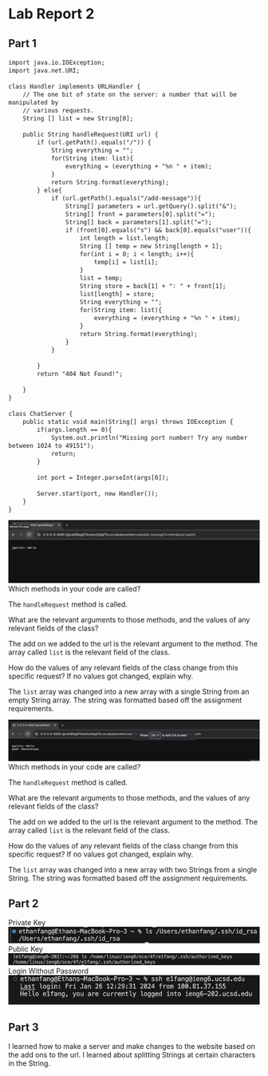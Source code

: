 # Lab Report 2
## Part 1
```
import java.io.IOException;
import java.net.URI;

class Handler implements URLHandler {
    // The one bit of state on the server: a number that will be manipulated by
    // various requests.
    String [] list = new String[0];

    public String handleRequest(URI url) {
        if (url.getPath().equals("/")) {
            String everything = "";
            for(String item: list){
                everything = (everything + "%n " + item);
            }
            return String.format(everything);
        } else{
            if (url.getPath().equals("/add-message")){
                String[] parameters = url.getQuery().split("&");
                String[] front = parameters[0].split("=");
                String[] back = parameters[1].split("=");
                if (front[0].equals("s") && back[0].equals("user")){
                    int length = list.length;
                    String [] temp = new String[length + 1];
                    for(int i = 0; i < length; i++){
                        temp[i] = list[i];
                    }
                    list = temp;
                    String store = back[1] + ": " + front[1];
                    list[length] = store;
                    String everything = "";
                    for(String item: list){
                        everything = (everything + "%n " + item);
                    }
                    return String.format(everything);
                }
            }
            
        }
        return "404 Not Found!";

    }
}

class ChatServer {
    public static void main(String[] args) throws IOException {
        if(args.length == 0){
            System.out.println("Missing port number! Try any number between 1024 to 49151");
            return;
        }

        int port = Integer.parseInt(args[0]);

        Server.start(port, new Handler());
    }
}
```

![Image](https://github.com/efang5/cse15l-lab-reports/blob/main/Screenshot%202024-01-26%20at%2012.36.04%20PM.png?raw=true)
Which methods in your code are called?

The `handleRequest` method is called.

What are the relevant arguments to those methods, and the values of any relevant fields of the class?

The add on we added to the url is the relevant argument to the method. The array called `list` is the relevant field of the class.

How do the values of any relevant fields of the class change from this specific request? If no values got changed, explain why.

The `list` array was changed into a new array with a single String from an empty String array. The string was formatted based off the assignment requirements.

![Image](https://github.com/efang5/cse15l-lab-reports/blob/main/Screenshot%202024-01-26%20at%2012.36.29%20PM.png?raw=true)
Which methods in your code are called?

The `handleRequest` method is called.

What are the relevant arguments to those methods, and the values of any relevant fields of the class?

The add on we added to the url is the relevant argument to the method. The array called `list` is the relevant field of the class.

How do the values of any relevant fields of the class change from this specific request? If no values got changed, explain why.

The `list` array was changed into a new array with two Strings from a single String. The string was formatted based off the assignment requirements.


## Part 2
Private Key
![Image](https://github.com/efang5/cse15l-lab-reports/blob/main/Screenshot%202024-01-26%20at%2012.34.02%20PM.png?raw=true)
Public Key
![Image](https://github.com/efang5/cse15l-lab-reports/blob/main/Screenshot%202024-01-26%20at%2012.50.52%20PM.png?raw=true)
Login Without Password
![Image](https://github.com/efang5/cse15l-lab-reports/blob/main/Screenshot%202024-01-26%20at%2012.40.36%20PM.png?raw=true)

## Part 3
I learned how to make a server and make changes to the website based on the add ons to the url. I learned about splitting Strings at certain characters in the String.
